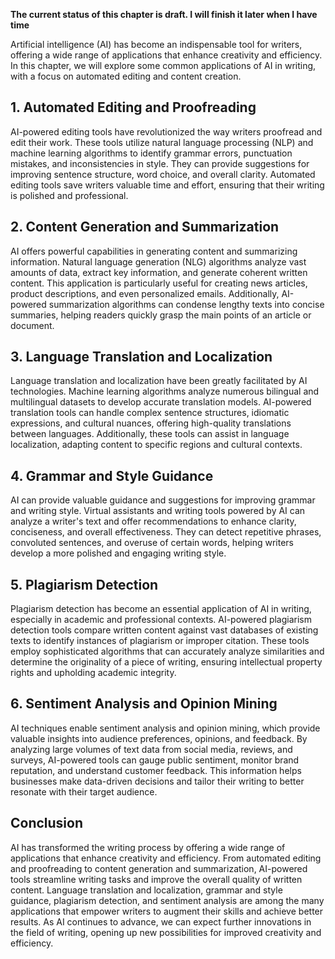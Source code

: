 **The current status of this chapter is draft. I will finish it later when I have time**

Artificial intelligence (AI) has become an indispensable tool for writers, offering a wide range of applications that enhance creativity and efficiency. In this chapter, we will explore some common applications of AI in writing, with a focus on automated editing and content creation.

**1. Automated Editing and Proofreading**
-----------------------------------------

AI-powered editing tools have revolutionized the way writers proofread and edit their work. These tools utilize natural language processing (NLP) and machine learning algorithms to identify grammar errors, punctuation mistakes, and inconsistencies in style. They can provide suggestions for improving sentence structure, word choice, and overall clarity. Automated editing tools save writers valuable time and effort, ensuring that their writing is polished and professional.

**2. Content Generation and Summarization**
-------------------------------------------

AI offers powerful capabilities in generating content and summarizing information. Natural language generation (NLG) algorithms analyze vast amounts of data, extract key information, and generate coherent written content. This application is particularly useful for creating news articles, product descriptions, and even personalized emails. Additionally, AI-powered summarization algorithms can condense lengthy texts into concise summaries, helping readers quickly grasp the main points of an article or document.

**3. Language Translation and Localization**
--------------------------------------------

Language translation and localization have been greatly facilitated by AI technologies. Machine learning algorithms analyze numerous bilingual and multilingual datasets to develop accurate translation models. AI-powered translation tools can handle complex sentence structures, idiomatic expressions, and cultural nuances, offering high-quality translations between languages. Additionally, these tools can assist in language localization, adapting content to specific regions and cultural contexts.

**4. Grammar and Style Guidance**
---------------------------------

AI can provide valuable guidance and suggestions for improving grammar and writing style. Virtual assistants and writing tools powered by AI can analyze a writer's text and offer recommendations to enhance clarity, conciseness, and overall effectiveness. They can detect repetitive phrases, convoluted sentences, and overuse of certain words, helping writers develop a more polished and engaging writing style.

**5. Plagiarism Detection**
---------------------------

Plagiarism detection has become an essential application of AI in writing, especially in academic and professional contexts. AI-powered plagiarism detection tools compare written content against vast databases of existing texts to identify instances of plagiarism or improper citation. These tools employ sophisticated algorithms that can accurately analyze similarities and determine the originality of a piece of writing, ensuring intellectual property rights and upholding academic integrity.

**6. Sentiment Analysis and Opinion Mining**
--------------------------------------------

AI techniques enable sentiment analysis and opinion mining, which provide valuable insights into audience preferences, opinions, and feedback. By analyzing large volumes of text data from social media, reviews, and surveys, AI-powered tools can gauge public sentiment, monitor brand reputation, and understand customer feedback. This information helps businesses make data-driven decisions and tailor their writing to better resonate with their target audience.

**Conclusion**
--------------

AI has transformed the writing process by offering a wide range of applications that enhance creativity and efficiency. From automated editing and proofreading to content generation and summarization, AI-powered tools streamline writing tasks and improve the overall quality of written content. Language translation and localization, grammar and style guidance, plagiarism detection, and sentiment analysis are among the many applications that empower writers to augment their skills and achieve better results. As AI continues to advance, we can expect further innovations in the field of writing, opening up new possibilities for improved creativity and efficiency.
